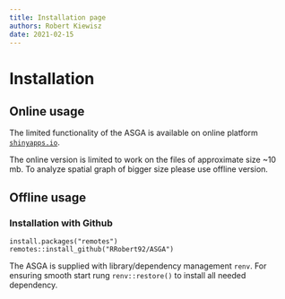 ```yaml
---
title: Installation page
authors: Robert Kiewisz
date: 2021-02-15
---
```


# **Installation**
## Online usage
The limited functionality of the ASGA is available on online platform [`shinyapps.io`](https://kiewisz.shinyapps.io/ASGA/).

The online version is limited to work on the files of approximate size ~10 mb. To analyze spatial graph of bigger size please use offline version.

## Offline usage 
### Installation with Github
```
install.packages("remotes")
remotes::install_github("RRobert92/ASGA")
```
The ASGA is supplied with library/dependency management `renv`. For ensuring smooth start rung `renv::restore()` to install all needed dependency.